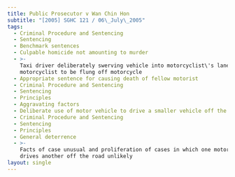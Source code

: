 ```yaml
---
title: Public Prosecutor v Wan Chin Hon
subtitle: "[2005] SGHC 121 / 06\_July\_2005"
tags:
  - Criminal Procedure and Sentencing
  - Sentencing
  - Benchmark sentences
  - Culpable homicide not amounting to murder
  - >-
    Taxi driver deliberately swerving vehicle into motorcyclist\'s lane, causing
    motorcyclist to be flung off motorcycle
  - Appropriate sentence for causing death of fellow motorist
  - Criminal Procedure and Sentencing
  - Sentencing
  - Principles
  - Aggravating factors
  - Deliberate use of motor vehicle to drive a smaller vehicle off the road
  - Criminal Procedure and Sentencing
  - Sentencing
  - Principles
  - General deterrence
  - >-
    Facts of case unusual and proliferation of cases in which one motorist
    drives another off the road unlikely
layout: single
---
```


